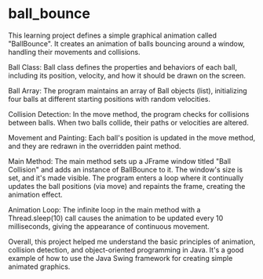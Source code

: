 # ball_bounce
This learning project defines a simple graphical animation called "BallBounce". It creates an animation of balls bouncing around a window, handling their movements and collisions.

Ball Class: Ball class defines the properties and behaviors of each ball, including its position, velocity, and how it should be drawn on the screen.

Ball Array: The program maintains an array of Ball objects (list), initializing four balls at different starting positions with random velocities.

Collision Detection: In the move method, the program checks for collisions between balls. When two balls collide, their paths or velocities are altered.

Movement and Painting: Each ball's position is updated in the move method, and they are redrawn in the overridden paint method.

Main Method: The main method sets up a JFrame window titled "Ball Collision" and adds an instance of BallBounce to it. The window's size is set, and it's made visible. The program enters a loop where it continually updates the ball positions (via move) and repaints the frame, creating the animation effect.

Animation Loop: The infinite loop in the main method with a Thread.sleep(10) call causes the animation to be updated every 10 milliseconds, giving the appearance of continuous movement.

Overall, this project helped me understand the basic principles of animation, collision detection, and object-oriented programming in Java. It's a good example of how to use the Java Swing framework for creating simple animated graphics.

